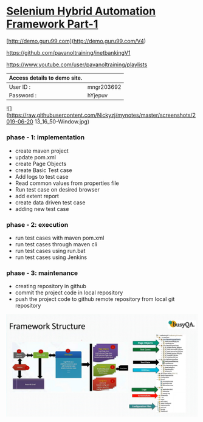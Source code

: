 # [Selenium Hybrid Automation Framework Part-1](https://www.youtube.com/watch?v=M4Ye3SKT46g)

[http://demo.guru99.com](<http://demo.guru99.com/V4>)

<https://github.com/pavanoltraining/inetbankingV1>

<https://www.youtube.com/user/pavanoltraining/playlists>

| Access details to demo site. |            |
| ---------------------------- | ---------- |
| User ID :                    | mngr203692 |
| Password :                   | hYjepuv    |

![](https://raw.githubusercontent.com/Nickyzj/mynotes/master/screenshots/2019-06-20 13_16_50-Window.jpg)

### phase - 1: implementation

* create maven project
* update pom.xml
* create Page Objects
* create Basic Test case
* Add logs to test case
* Read common values from properties file
* Run test case on desired browser
* add extent report
* create data driven test case
* adding new test case

### phase - 2: execution

* run test cases with maven pom.xml
* run test cases through maven cli
* run test cases using run.bat
* run test cases using Jenkins

### phase - 3: maintenance

* creating repository in github
* commit the project code in local repository
* push the project code to github remote repository from local git repository

![](https://raw.githubusercontent.com/Nickyzj/mynotes/master/screenshots/2019-06-20%2015_15_41-Window.jpg)